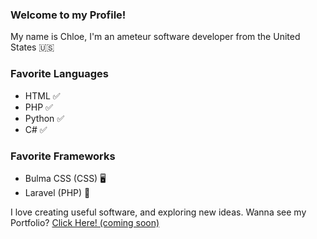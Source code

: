 ### Welcome to my Profile!
My name is Chloe, I'm an ameteur software developer from the United States 🇺🇸
### Favorite Languages
- HTML ✅
- PHP ✅
- Python ✅
- C# ✅

### Favorite Frameworks
- Bulma CSS (CSS) 🖥️
- Laravel (PHP) 💾

I love creating useful software, and exploring new ideas.
Wanna see my Portfolio? <a href='#' target="_blank">Click Here! (coming soon)</a>
